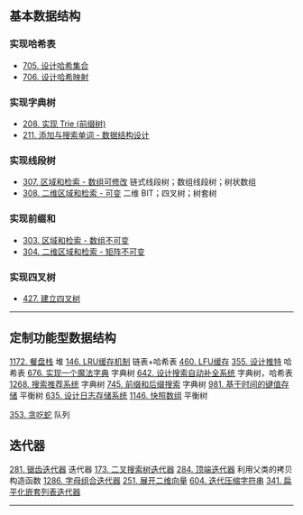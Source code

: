 ## 基本数据结构
### 实现哈希表
- [705. 设计哈希集合](https://leetcode-cn.com/problems/design-hashset/)  
- [706. 设计哈希映射](https://leetcode-cn.com/problems/design-hashmap/)  
### 实现字典树
- [208. 实现 Trie (前缀树)](https://leetcode-cn.com/problems/implement-trie-prefix-tree/)
- [211. 添加与搜索单词 - 数据结构设计](https://leetcode-cn.com/problems/add-and-search-word-data-structure-design/solution/)
### 实现线段树
- [307. 区域和检索 - 数组可修改](https://leetcode-cn.com/problems/range-sum-query-mutable/) 链式线段树；数组线段树；树状数组
- [308. 二维区域和检索 - 可变](https://leetcode-cn.com/problems/range-sum-query-2d-mutable/) 二维 BIT；四叉树；树套树
### 实现前缀和
- [303. 区域和检索 - 数组不可变](https://leetcode-cn.com/problems/range-sum-query-immutable/)
- [304. 二维区域和检索 - 矩阵不可变](https://leetcode-cn.com/problems/range-sum-query-2d-immutable/)
### 实现四叉树
- [427. 建立四叉树](https://leetcode-cn.com/problems/construct-quad-tree/)

---

## 定制功能型数据结构
[1172. 餐盘栈](https://leetcode-cn.com/problems/dinner-plate-stacks/) 堆
[146. LRU缓存机制](https://leetcode-cn.com/problems/lru-cache/) 链表+哈希表
[460. LFU缓存](https://leetcode-cn.com/problems/lfu-cache/) 
[355. 设计推特](https://leetcode-cn.com/problems/design-twitter/) 哈希表
[676. 实现一个魔法字典](https://leetcode-cn.com/problems/implement-magic-dictionary/) 字典树
[642. 设计搜索自动补全系统](https://leetcode-cn.com/problems/design-search-autocomplete-system/) 字典树，哈希表
[1268. 搜索推荐系统](https://leetcode-cn.com/problems/search-suggestions-system/solution/suo-tui-jian-xi-tong-by-leetcode-solution/) 字典树
[745. 前缀和后缀搜索](https://leetcode-cn.com/problems/prefix-and-suffix-search/) 字典树
[981. 基于时间的键值存储](https://leetcode-cn.com/problems/time-based-key-value-store/) 平衡树
[635. 设计日志存储系统](https://leetcode-cn.com/problems/design-log-storage-system/)
[1146. 快照数组](https://leetcode-cn.com/problems/snapshot-array/) 平衡树

[353. 贪吃蛇](https://leetcode-cn.com/problems/design-snake-game/) 队列

## 迭代器
[281. 锯齿迭代器](https://leetcode-cn.com/problems/zigzag-iterator/) 迭代器
[173. 二叉搜索树迭代器](https://leetcode-cn.com/problems/binary-search-tree-iterator/)
[284. 顶端迭代器](https://leetcode-cn.com/problems/peeking-iterator/) 利用父类的拷贝构造函数
[1286. 字母组合迭代器](https://leetcode-cn.com/problems/iterator-for-combination/)
[251. 展开二维向量](https://leetcode-cn.com/problems/flatten-2d-vector/)
[604. 迭代压缩字符串](https://leetcode-cn.com/problems/design-compressed-string-iterator/)
[341. 扁平化嵌套列表迭代器](https://leetcode-cn.com/problems/flatten-nested-list-iterator/)

---

